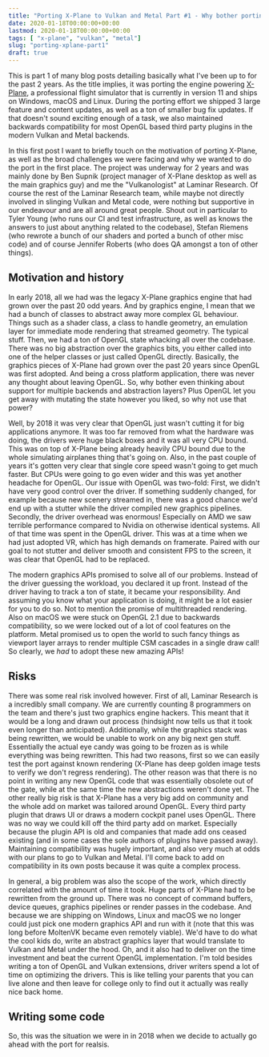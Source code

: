```yaml
---
title: "Porting X-Plane to Vulkan and Metal Part #1 - Why bother porting a 20+ year old OpenGL engine?"
date: 2020-01-18T00:00:00+00:00
lastmod: 2020-01-18T00:00:00+00:00
tags: [ "x-plane", "vulkan", "metal"]
slug: "porting-xplane-part1"
draft: true
---
```


This is part 1 of many blog posts detailing basically what I've been up to for the past 2 years. As the title implies, it was porting the engine powering [X-Plane](https://x-plane.com), a professional flight simulator that is currently in version 11 and ships on Windows, macOS and Linux. During the porting effort we shipped 3 large feature and content updates, as well as a ton of smaller bug fix updates. If that doesn't sound exciting enough of a task, we also maintained backwards compatibility for most OpenGL based third party plugins in the modern Vulkan and Metal backends.

In this first post I want to briefly touch on the motivation of porting X-Plane, as well as the broad challenges we were facing and why we wanted to do the port in the first place. The project was underway for 2 years and was mainly done by Ben Supnik (project manager of X-Plane desktop as well as the main graphics guy) and me the "Vulkanologist" at Laminar Research. Of course the rest of the Laminar Research team, while maybe not directly involved in slinging Vulkan and Metal code, were nothing but supportive in our endeavour and are all around great people. Shout out in particular to Tyler Young (who runs our CI and test infrastructure, as well as knows the answers to just about anything related to the codebase), Stefan Riemens (who rewrote a bunch of our shaders and ported a bunch of other misc code) and of course Jennifer Roberts (who does QA amongst a ton of other things).

## Motivation and history

In early 2018, all we had was the legacy X-Plane graphics engine that had grown over the past 20 odd years. And by graphics engine, I mean that we had a bunch of classes to abstract away more complex GL behaviour. Things such as a shader class, a class to handle geometry, an emulation layer for immediate mode rendering that streamed geometry. The typical stuff. Then, we had a ton of OpenGL state whacking all over the codebase. There was no big abstraction over the graphics bits, you either called into one of the helper classes or just called OpenGL directly. Basically, the graphics pieces of X-Plane had grown over the past 20 years since OpenGL was first adopted. And being a cross platform application, there was never any thought about leaving OpenGL. So, why bother even thinking about support for multiple backends and abstraction layers? Plus OpenGL let you get away with mutating the state however you liked, so why not use that power?

Well, by 2018 it was very clear that OpenGL just wasn't cutting it for big applications anymore. It was too far removed from what the hardware was doing, the drivers were huge black boxes and it was all very CPU bound. This was on top of X-Plane being already heavily CPU bound due to the whole simulating airplanes thing that's going on. Also, in the past couple of years it's gotten very clear that single core speed wasn't going to get much faster. But CPUs were going to go even wider and this was yet another headache for OpenGL. Our issue with OpenGL was two-fold: First, we didn't have very good control over the driver. If something suddenly changed, for example because new scenery streamed in, there was a good chance we'd end up with a stutter while the driver compiled new graphics pipelines. Secondly, the driver overhead was enormous! Especially on AMD we saw terrible performance compared to Nvidia on otherwise identical systems. All of that time was spent in the OpenGL driver. This was at a time when we had just adopted VR, which has high demands on framerate. Paired with our goal to not stutter and deliver smooth and consistent FPS to the screen, it was clear that OpenGL had to be replaced.

The modern graphics APIs promised to solve all of our problems. Instead of the driver guessing the workload, you declared it up front. Instead of the driver having to track a ton of state, it became your responsibility. And assuming you know what your application is doing, it might be a lot easier for you to do so. Not to mention the promise of multithreaded rendering. Also on macOS we were stuck on OpenGL 2.1 due to backwards compatibility, so we were locked out of a lot of cool features on the platform. Metal promised us to open the world to such fancy things as viewport layer arrays to render multiple CSM cascades in a single draw call! So clearly, we _had_ to adopt these new amazing APIs!

## Risks

There was some real risk involved however. First of all, Laminar Research is a incredibly small company. We are currently counting 8 programmers on the team and there's just two graphics engine hackers. This meant that it would be a long and drawn out process (hindsight now tells us that it took even longer than anticipated). Additionally, while the graphics stack was being rewritten, we would be unable to work on any big next gen stuff. Essentially the actual eye candy was going to be frozen as is while everything was being rewritten. This had two reasons, first so we can easily test the port against known rendering (X-Plane has deep golden image tests to verify we don't regress rendering). The other reason was that there is no point in writing any new OpenGL code that was essentially obsolete out of the gate, while at the same time the new abstractions weren't done yet. The other really big risk is that X-Plane has a very big add on community and the whole add on market was tailored around OpenGL. Every third party plugin that draws UI or draws a modern cockpit panel uses OpenGL. There was no way we could kill off the third party add on market. Especially because the plugin API is old and companies that made add ons ceased existing (and in some cases the sole authors of plugins have passed away). Maintaining compatibility was hugely important, and also very much at odds with our plans to go to Vulkan and Metal. I'll come back to add on compatibility in its own posts because it was quite a complex process.

In general, a big problem was also the scope of the work, which directly correlated with the amount of time it took. Huge parts of X-Plane had to be rewritten from the ground up. There was no concept of command buffers, device queues, graphics pipelines or render passes in the codebase. And because we are shipping on Windows, Linux and macOS we no longer could just pick one modern graphics API and run with it (note that this was long before MoltenVK became even remotely viable). We'd have to do what the cool kids do, write an abstract graphics layer that would translate to Vulkan and Metal under the hood. Oh, and it also had to deliver on the time investment and beat the current OpenGL implementation. I'm told besides writing a ton of OpenGL and Vulkan extensions, driver writers spend a lot of time on optimizing the drivers. This is like telling your parents that you can live alone and then leave for college only to find out it actually was really nice back home.

## Writing some code

So, this was the situation we were in in 2018 when we decide to actually go ahead with the port for realsis.